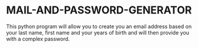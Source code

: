 # MAIL-AND-PASSWORD-GENERATOR
This python program will allow you to create you an email address based on your last name, first name and your years of birth and will then provide you with a complex password.
